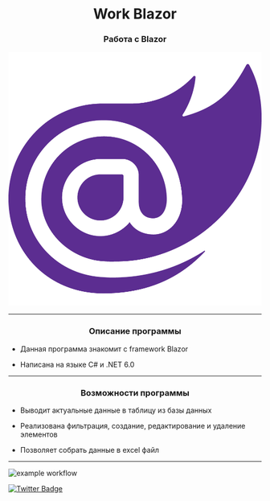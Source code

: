 <h1 align="center">Work Blazor</h1>
<h3 align="center"style>Работа с Blazor</h3>
<p align="center"><img src="Screenshots/Blazor.png"></p>

---

<h3 align="center">Описание программы</h3>

- Данная программа знакомит с framework Blazor

- Написана на языке C# и .NET 6.0
---

<h3 align="center">Возможности программы</h3>

- Выводит актуальные данные в таблицу из базы данных

- Реализована фильтрация, создание, редактирование и удаление элементов

- Позволяет собрать данные в excel файл
---

![example workflow](https://github.com/FlexSupers/Parcer-python/actions/workflows/blank.yml/badge.svg?event=push)



[![Twitter Badge](https://img.shields.io/badge/Vladimir-Profile-informational?style=flat&logoColor=white&color=1CA2F1)](https://vk.com/flx_bmx)
